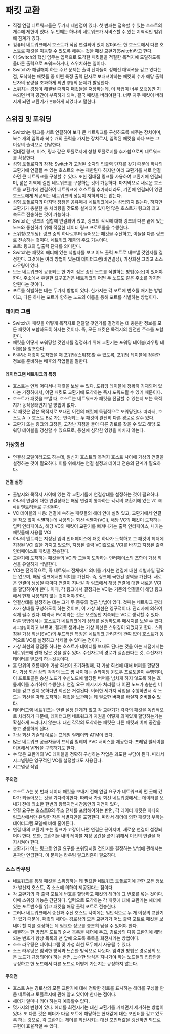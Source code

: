 # 패킷 교환
- 직접 연결 네트워크들은 두가지 제한점이 있다. 첫 번째는 접속할 수 있는 호스트의 개수에 제한이 있다. 두 번째는 하나의 네트워크가 서비스할 수 있는 지역적인 범위에 한계가 있다.
- 컴퓨터 네트워크에서 호스트가 직접 연결되어 있지 않더라도 한 호스트에서 다른 호스트로 패킷을 이동할 수 있도록 해주는 것을 패킷 교환기(Switch)라고 한다.
- 이 Switch의 핵심 임무는 입력으로 도착한 패킷들을 적절한 목적지에 도달하도록 올바른 출력으로 포워드하거나, 스위치하는 일이다. 
- Switch가 해결해야 하는 주요 문제는 출력 단자들이 정해진 대역폭을 갖고 있다는 점, 도착하는 패킷들 중 어떤 특정 출력 단자로 보내져야하는 패킷의 수가 해당 출력 단자의 용량을 초과하게 되면 `경쟁`의 문제가 발생한다. 
- 스위치는 경쟁이 해결될 때까지 패킷들을 저장하는데, 이 작업이 너무 오랫동안 지속되면 버퍼 공간이 부족하게 되며, 결국 패킷을 버려야한다. 너무 자주 패킷이 버려지게 되면 교환기가 `혼잡`하게 되었다고 말한다.

## 스위칭 및 포워딩
- Switch는 링크를 서로 연결하여 보다 큰 네트워크를 구성하도록 해주는 장치이며, 복수 개의 입력과 복수 개의 출력을 가지는 장치로서, 입력된 패킷을 하나 또는 그 이상의 출력으로 전달한다.
- 점대점 링크, 버스, 링과 같은 토폴로지에 성형 토폴로지를 추가함으로써 네트워크를 확장한다.
- 성형 토폴로지의 장점: Switch가 고정된 숫자의 입출력 단자를 갖기 때문에 하나의 교환기에 연결될 수 있는 호스트의 수는 제한된다 하지만 여러 교환기를 서로 연결하면 큰 네트워크를 구성할 수 있다. 또한 점대점 링크를 사용하여 교환기에 연결되며, 넓은 지역에 걸친 네트워크를 구성하는 것이 가능하다. 마지막으로 새로운 호스트를 교환기에 연결하여 네트워크에 호스트를 추가하더라도, 기존에 연결되어 있던 호스트에게 제공되는 네트워크의 성능이 저하되지는 않는다.
- 성형 토폴로지의 마지막 장점은 공유매체 네트워크에서는 성립되지 않는다. 하지만 교환기가 충분한 총 처리량을 갖도록 설계되어 있다면 많은 호스트가 링크의 최고 속도로 전송하는 것이 가능하다.
- Switch는 링크의 집합에 연결되어 있고, 링크의 각각에 대해 링크의 다른 끝에 있는 노드와 통신하기 위해 적절한 데이터 링크 프로토콜을 수행한다.
- 스위칭(포워딩): 링크 중의 하나로부터 들어오는 패킷을 수신하고, 이들을 다른 링크로 전송하는 것이다. 네트워크 계층의 주요 기능이다.
- 포트: 링크의 입출력 단자를 의미한다.
- Switch는 패킷의 헤더에 있는 식별자를 보고 어느 출력 포트로 내보낼 것인지를 결정한다. 그것에는 여러 방법이 있는데 데이터그램(비연결성), 가상회선 그리고 소스 라우팅이 있다.
- 모든 네트워크에 공통되는 한 가지 점은 종단 노드를 식별하는 방법(주소)이 있어야 한다. 주소에서 유일한 요구조건은 네트워크의 어떤 두 노드도 같은 주소를 가지면 안된다는 것이다. 
- 포트를 식별하는 데는 두가지 방법이 있다. 한가지는 각 포트에 번호를 매기는 방법이고, 다른 하나는 포트가 향하는 노드의 이름을 통해 포트를 식별하는 방법이다.

### 데이터 그램
- Switch가 패킷을 어떻게 목적지로 전달할 것인가를 결정하는 데 충분한 정보를 모든 패킷이 포함하도록 하자는 것이다. 즉, 모든 패킷은 목적지의 완전한 주소를 포함한다.
- 패킷을 어떻게 포워딩할 것인지를 결정하기 위해 교환기는 포워딩 테이블(라우팅 테이블)을 참조한다.
- 라우팅: 패킷이 도착했을 때 포워딩(스위칭)할 수 있도록, 포워딩 테이블에 정확한 정보를 준비하는 배후의 작업들을 말한다.

#### 데이터그램 네트워크의 특징
- 호스트는 언제 어디서나 패킷을 보낼 수 있다. 포워딩 테이블에 정확히 기재되어 있다는 가정하에서, 어떤 패킷도 교환기에 도착하는 즉시 포워드될 수 있기 때문이다. 
- 호스트가 패킷을 보낼 때, 호스트는 네트워크가 패킷을 전달할 수 있는지 또는 목적지가 동작상태인지 알 방법이 없다. 
- 각 패킷은 같은 목적지로 보내진 이전의 패킷에 독립적으로 포워딩된다. 따라서, 호스트 A ->  호스트 B로 가는 연속되는 두 패킷이 완전히 다른 경로로 갈수 있다. 
- 교환기 또는 링크의 고장은, 고장난 지점을 돌아 다른 경로를 찾을 수 있고 해당 포워딩 테이블을 갱신할 수 있으므로, 통신에 심각한 영향을 미치지 않는다.

### 가상회선
- 연결성 모델이라고도 하는데, 발신지 호스트와 목적지 호스트 사이에 가상의 연결을 설정하는 것이 필요하다. 이를 위해서는 연결 설정과 데이터 전송의 단계가 필요하다.

#### 연결 설정
- 출발지와 목적지 사이에 있는 각 교환기들에 연결상태를 설정하는 것이 필요하다.
- 하나의 연결에 대한 연결상태는 해당 연결이 통과하는 각각의 교환기에 있는 `VC 테이블` 엔트리들로 구성된다.
- VC 테이블의 내용: 연결에 속하는 패킷들의 헤더 안에 실려 있고, 교환기에서 연결을 착오 없이 식별하는데 사용되는 회선 식별자(VCI), 해당 VC의 패킷이 도착하는 입력 인터페이스, 해당 VC의 패킷이 교환기를 빠져나가는 출력 인터페이스, 나가는 패킷들에 사용될 VCI
- 하나의 엔트리는 지정된 입력 인터페이스에 패킷 하나가 도착하고 그 패킷이 헤더에 지정된 VCI 값을 가지고 있으면, 지정된 출력 VCI값으로 VCI를 바꾸고 지정된 출력 인터페이스로 패킷을 전송한다.
- 교환기에 도착하는 패킷들의 VCI와 그들이 도착하는 인터페이스의 조합이 가상 회선을 유일하게 식별한다. 
- VCI는 전역적으로, 즉 네트워크 전체에서 의미를 가지는 연결에 대한 식별자일 필요는 없으며, 해당 링크에서만 의미를 가진다. 즉, 링크에 국한된 영역을 가진다. 새로운 연결이 생성될 때마다 연결이 지나갈 각 링크에서 해당 연결에 대한 새로운 VCI를 할당하여야 한다. 이때, 각 링크에서 결정되는 VCI는 기존의 연결들이 해당 링크에서 현재 사용되지 않는 것이어야 한다.
- 연결상태를 설정하는 데는 크게 두 종류의 접근 방법이 있다. 첫째는 네트워크 관리자가 상태를 구성하도록 하는 것이며, 이 가상 회선은 영구적이다. 관리자에 의하여 삭제 될수 있다. 따라서 `PVC`이라는 것은 오랫동안 지속되는 VC로 생각할 수 있다. 다른 방법에서는 호스트가 네트워크에게 상태를 설정하도록 메시지를 보낼 수 있다. `시그널링`이라고 부르며, 결과로 생겨나는 가상 회선은 스위칭이 되었다고 한다. 스위칭된 가상 회선(SVC)의 두드러진 특징은 네트워크 관리자의 관여 없이 호스트가 동적으로 VC를 설정하고 삭제할 수 있다는 점이다.
- 가상 회선의 장점중 하나는 호스트가 데이터를 보내도 된다는 것을 아는 시점에서는 네트워크에 관해 많은 것을 알수 있다. 수신자로의 경로가 실존한다는 것, 수신자가 데이터를 받으려 하는것등이다.
- 홉 단위의 흐름제어: 가상 회선이 초기화될때, 각 가상 회선에 대해 버퍼를 할당한다. 가상 회선 상의 각각의 노드 쌍 사이에는 슬라이딩 윈도우 프로토콜이 수행되며, 이 프로토콜은 송신 노드가 수신노드에 할당된 버퍼를 넘치게 하지 않도록 하는 흐름제어를 추가하여 수행한다. 연결 요구 메시지가 처리될 때 어떤 노드가 충분한 버퍼를 갖고 있지 못하다면 회선은 거절된다. 이러한 세가지 작업을 수행하면서 각 노드는 회선을 따라 도착하는 패킷을 보관하는 데 필요한 버퍼를 확실히 준비할수 있다.
- 데이터그램 네트워크는 연결 설정 단계가 없고 각 교환기가 각각의 패킷을 독립적으로 처리하기 때문에, 데이터그램 네트워크가 자원을 어떻게 의미있게 할당하는가는 확실하게 드러나지 않는다. 대신 각각의 도착하는 패킷은 다른 패킷과 버퍼 공간을 놓고 경쟁하게 된다.
- 가상 회선 기술의 예로는 프레임 릴레이와 ATM이 있다.
- 많은 네트워크 공급자들이 프레임 릴레이 PVC 서비스를 제공한다. 프레임 릴레이를 이용해서 VPN을 구축하기도 한다.
- 수 많은 교환기의 VC 테이블을 정확히 구성하는 작업은 과도한 부담이 된다. 따라서 시그널링은 영구적인 VC를 설정할때도 사용된다.
- 시그널링 작업

#### 주의점
- 호스트 A는 첫 번째 데이터 패킷을 보내기 전에 연결 요구가 네트워크의 먼 곳에 갔다가 되돌아오는 것을 기다려야한다. 따라서 가상 회선 네트워킹에서는 데이터를 보내기 전에 최소한 한번의 왕복지연시간동안의 지연이 있다,
- 연결 요구는 호스트B의 주소 전체를 포함해야하는 반면, 각 데이터 패킷은 하나의 링크상에서만 유일한 작은 식별자만을 포함한다. 따라서 헤더에 의한 패킷당 부하는 데이터그램 모델에 비해 줄어든다.
- 연결 내의 교환기 또는 링크가 고장이 나면 연결은 끊어지며, 새로운 연결이 설정되어야 한다. 또한, 교환기들 내의 테이블 저장 공간을 풀기 위해서 이전의 연결을 해지시켜야 한다.
- 교환기가 어느 링크로 연결 요구를 포워딩시킬 것인지를 결정하는 방법에 관해서는 윤곽만 언급한다. 이 문제는 라우팅 알고리즘이 필요하다.

### 소스 라우팅
- 네트워크를 통해 패킷을 스위칭하는 데 필요한 네트워크 토폴로지에 관한 모든 정보가 발신지 호스트, 즉 소스에 의하여 제공된다는 점이다.
- 각 교환기의 각 출력 포트에 번호를 할당하고 패킷의 헤더에 그 번호를 넣는 것이다. 이때 스위칭 기능은 간단하다. 입력으로 도착하는 각 패킷에 대해 교환기는 헤더에 있는 포트번호를 읽고 패킷을 해당 출력 포트로 전송한다.
- 그러나 네트워크에서 송신과 수신 호스트 사이에는 일반적으로 두 개 이상의 교환기가 있기 때문에, 패킷의 헤더는 경로상의 모든 교환기가 어느 출력 포트로 패킷을 보내야 할 지를 결정하는 데 필요한 정보를 충분히 담을 수 있어야 한다.
- 해결하는 한 방법은 포트의 순서 목록을 헤더에 두고, 경로상의 다음 교환기에 해당되는 번호가 항상 목록의 맨 앞에 오도록 목록을 회전시키는 방법이다.
- 소스 라우팅은 데이터그램 및 가성 회선 모두에서 사용될 수 있다.
- 소스 라우팅은 엄격한 방식과 느슨한 방식으로 나뉜다. 엄격한 방법은 경로상의 모든 노드가 규정되어야 하는 반면, 느슨한 방식은 지나가야 하는 노드들의 집합만을 규정하고 한 노드에서 다른 노드로 어떻게 가는지는 규정하지 않는다.

#### 주의점
- 호스트 A는 경로상의 모든 교환기에 대해 정확한 경로를 표시하는 헤더를 구성할 만큼 네트워크 토폴로지에 관해 알고 있어야 한다는 점이다.
- 헤더가 얼마나 커야 하는지 예측할수 없다.
- 몇가지의 변형이 있다. 헤더를 회전시키는 대신 교환기를 거치면서 제거하는 방법이 있다. 또 다른 것은 헤더가 다음 포트에 해당하는 현재값에 대한 포인터를 갖고 있도록 하는 것으로, 각 교환기는 헤더를 회전시키는 대신 포인터값을 갱신하면 되므로 구현이 효율적일 수 있다.
